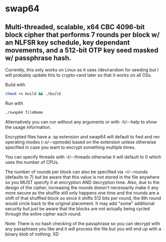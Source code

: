 # swap64
## Multi-threaded, scalable, x64 CBC 4096-bit block cipher that performs 7 rounds per block w/ an NLFSR key schedule, key dependant movements, and a 512-bit OTP key seed masked w/ passphrase hash.

Currently, this only works on Linux as it uses /dev/random
for seeding but I will probably update this to crypto-rand
later so that it works on all OSs.

Build with
``` sh
chmod +x build && ./build
```

Run with
``` sh
./swap64 fileName
```

Alternatively you can run without any arguments or
with -h/--help to show the usage information.

Encrypted files have a .sp extension and swap64 will default
to fwd and rev operating modes (-o/--opmode) based on the
extension unless otherwise specified in case you want to
encrypt something multiple times.

You can specify threads with -t/--threads otherwise
it will default to 0 which uses the number of CPUs.

The number of rounds per block can also be specified via
-r/--rounds (defaults to 7) but be aware that this value
is not stored in the file anywhere so you MUST specify
it at encryption AND decryption time. Also, due to the
design of the cipher, increasing the rounds doesn't
necessarily make it any more secure as the shuffle still
only happens one time and the rounds are a shift of that
shuffled block so since it shifts 512 bits per round,
the 8th round would circle back to the original placement.
It may add "some" additional security but just be aware
that the blocks are not actually being cycled through
the entire cipher each round.

Note: There is no hash checking of the passphrase so you
can decrypt with any passphrase you like and it will process
the file but you will end up with a binary blob of nothing. XD
